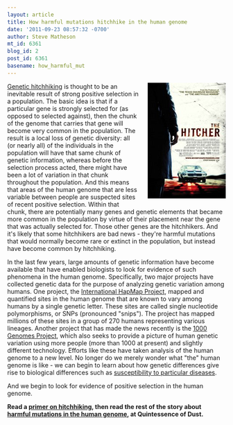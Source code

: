 ```yaml
---
layout: article
title: How harmful mutations hitchhike in the human genome
date: '2011-09-23 08:57:32 -0700'
author: Steve Matheson
mt_id: 6361
blog_id: 2
post_id: 6361
basename: how_harmful_mut
---
```

<img src="/uploads/2011/Hitcher-poster180px.jpg" alt="Hitcher-poster180px.jpg" width="180" height="267" style="float: right; margin: 0 0 20px 20px;" class="mt-image-right" />[Genetic hitchhiking](http://sfmatheson.blogspot.com/2011/09/genetic-hitchhiking-in-english.html) is thought to be an inevitable result of strong positive selection in a population. The basic idea is that if a particular gene is strongly selected for (as opposed to selected against), then the chunk of the genome that carries that gene will become very common in the population. The result is a local loss of genetic diversity: all (or nearly all) of the individuals in the population will have that same chunk of genetic information, whereas before the selection process acted, there might have been a lot of variation in that chunk throughout the population. And this means that areas of the human genome that are less variable between people are suspected sites of recent positive selection. Within that chunk, there are potentially many genes and genetic elements that became more common in the population by virtue of their placement near the gene that was actually selected for. Those other genes are the hitchhikers. And it's likely that some hitchhikers are bad news - they're harmful mutations that would normally become rare or extinct in the population, but instead have become common by hitchhiking.

In the last few years, large amounts of genetic information have become available that have enabled biologists to look for evidence of such phenomena in the human genome. Specifically, two major projects have collected genetic data for the purpose of analyzing genetic variation among humans. One project, the [International HapMap Project](http://hapmap.ncbi.nlm.nih.gov/thehapmap.html.en), mapped and quantified sites in the human genome that are known to vary among humans by a single genetic letter. These sites are called single nucleotide polymorphisms, or SNPs (pronounced "snips"). The project has mapped millions of these sites in a group of 270 humans representing various lineages. Another project that has made the news recently is the [1000 Genomes Project](http://www.1000genomes.org/about), which also seeks to provide a picture of human genetic variation using more people (more than 1000 at present) and slightly different technology. Efforts like these have taken analysis of the human genome to a new level. No longer do we merely wonder what "the" human genome is like - we can begin to learn about how genetic differences give rise to biological differences such as [susceptibility to particular diseases](http://www.plosbiology.org/article/info:doi/10.1371/journal.pbio.1000293).

And we begin to look for evidence of positive selection in the human genome.

**Read a [primer on hitchhiking](http://sfmatheson.blogspot.com/2011/09/genetic-hitchhiking-in-english.html), then read the rest of the story about [harmful mutations in the human genome](http://sfmatheson.blogspot.com/2011/09/harmful-genes-and-sneaky-too-genetic.html), at Quintessence of Dust.**
